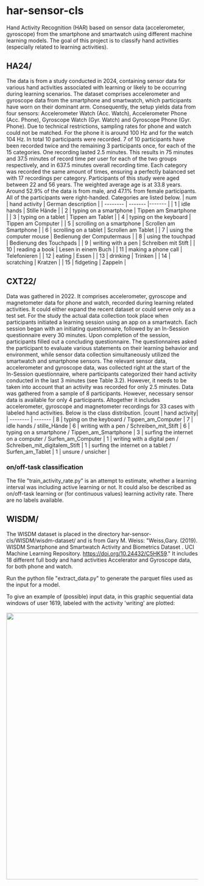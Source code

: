 # har-sensor-cls
Hand Activity Recognition (HAR) based on sensor data (accelerometer, gyroscope) from the smartphone and smartwatch using different machine learning models. The goal of this project is to classify hand activities (especially related to learning activities).

## HA24/
The data is from a study conducted in 2024, containing sensor data for various hand activities associated with learning or likely to be occurring during learning scenarios. The dataset comprises accelerometer and gyroscope data from the smartphone and smartwatch, which participants have worn on their dominant arm. Consequently, the setup yields data from four sensors: Accelerometer Watch (Acc. Watch), Accelerometer Phone (Acc. Phone), Gyroscope Watch (Gyr. Watch) and Gyroscope Phone (Gyr. Phone). Due to technical restrictions, sampling rates for phone and watch could not be matched. For the phone it is around 100 Hz and for the watch 104 Hz. In total 10 participants were recorded. 7 of 10 participants have been recorded twice and the remaining 3 participants once, for each of the 15 categories. One recording lasted 2.5 minutes. This results in 75 minutes and 37.5 minutes of record time per user for each of the two groups respectively, and in 637.5 minutes overall recording time. Each category was recorded the same amount of times, ensuring a perfectly balanced set with 17 recordings per category. Participants of this study were aged between 22 and 56 years. The weighted average age is at 33.8 years. Around 52.9% of the data is from male, and 47.1% from female participants. All of the participants were right-handed. Categories are listed below.
| num | hand activity | German description |
| -------- | ------- |------- |
| 1 | idle hands | Stille Hände |
| 2 | typing on a smartphone | Tippen am Smartphone |
| 3 | typing on a tablet | Tippen am Tablet |
| 4 | typing on the keyboard | Tippen am Computer |
| 5 | scrolling on a smartphone | Scrollen am Smartphone |
| 6 | scrolling on a tablet | Scrollen am Tablet |
| 7 | using the computer mouse | Bedienung der Computermaus |
| 8 | using the touchpad | Bedienung des Touchpads |
| 9 | writing with a pen | Schreiben mit Stift |
| 10 | reading a book | Lesen in einem Buch |
| 11 | making a phone call | Telefonieren |
| 12 | eating | Essen |
| 13 | drinking | Trinken |
| 14 | scratching | Kratzen |
| 15 | fidgeting | Zappeln |

## CXT22/
Data was gathered in 2022. It comprises accelerometer, gyroscope and magnetometer data for phone and watch, recorded during learning related activities. It could either expand the recent dataset or could serve only as a test set. For the study the actual data collection took place when participants initiated a learning session using an app on a smartwatch. Each session began with an initiating questionnaire, followed by an In-Session questionnaire every 30 minutes. Upon completion of the session, participants filled out a concluding questionnaire. The questionnaires asked the participant to evaluate various statements on their learning behavior and environment, while sensor data collection simultaneously utilized the smartwatch and smartphone sensors. The relevant sensor data, accelerometer and gyroscope data, was collected right at the start of the In-Session questionnaire, where participants categorized their hand activity conducted in the last 3 minutes (see Table 3.2). However, it needs to be taken into account that an activity was recorded for only 2.5 minutes. Data was gathered from a sample of 8 participants. However, necessary sensor data is available for only 4 participants. Altogether it includes accelerometer, gyroscope and magnetometer recordings for 33 cases with labeled hand activities. Below is the class distribution.
|count	| hand activity|
| -------- | ------- |
 8 	|	 typing on the keyboard / Tippen_am_Computer |
 7 	|	 idle hands / stille_Hände |
 6 	|	 writing with a pen / Schreiben_mit_Stift |
 6 	|	 typing on a smartphone / Tippen_am_Smartphone |
 3 	|	 surfing the internet on a computer / Surfen_am_Computer |
 1 	|	 writing with a digital pen / Schreiben_mit_digitalem_Stift |
 1 	|  surfing the internet on a tablet / Surfen_am_Tablet |
 1 	|	 unsure / unsicher |
 
### on/off-task classification
The file "train_activity_rate.py" is an attempt to estimate, whether a learning interval was including active learning or not. It could also be described as on/off-task learning or (for continuous values) learning activity rate. There are no labels available.

## WISDM/
The WISDM dataset is placed in the directory har-sensor-cls/WISDM/wisdm-dataset/ and is from Gary M. Weiss:
"Weiss,Gary. (2019). WISDM Smartphone and Smartwatch Activity and Biometrics Dataset . UCI Machine Learning Repository. https://doi.org/10.24432/C5HK59." It includes 18 different full body and hand activities Accelerator and Gyroscope data, for both phone and watch.

Run the python file "extract_data.py" to generate the parquet files used as the input for a model.

To give an example of (possible) input data,  in this graphic sequential data windows of user 1619, labeled with the activity 'writing' are plotted:
</br></br>
<img src=https://github.com/tiefseezeitung/classifying-hand-activities/assets/56825457/fbd00f0e-955a-4e2c-9031-8c2c7ed34cfd width="700">

